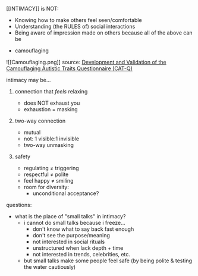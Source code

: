 [[INTIMACY]] is NOT:
+ Knowing how to make others feel seen/comfortable
+ Understanding (the RULES of) social interactions
+ Being aware of impression made on others
because all of the above can be
* camouflaging

![[Camouflaging.png]]
source: [Development and Validation of the Camouflaging Autistic Traits Questionnaire (CAT-Q)](https://link.springer.com/article/10.1007/s10803-018-3792-6)

intimacy may be...

1. connection that *feels* relaxing
	* does NOT exhaust you 
	* exhaustion = masking

2. two-way connection
	* mutual
	* not: 1 visible:1 invisible
	* two-way unmasking

3. safety
	* regulating ≠ triggering
	* respectful ≠ polite
	* feel happy ≠ smiling
	* room for diversity: 
		* unconditional acceptance?

questions:
* what is the place of "small talks" in intimacy?
	* i cannot do small talks because i freeze...
		* don't know what to say back fast enough
		* don't see the purpose/meaning
		* not interested in social rituals
		* unstructured when lack depth + time 
		* not interested in trends, celebrities, etc.
	* but small talks make some people feel safe (by being polite & testing the water cautiously)